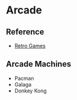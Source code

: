 # Arcade

## Reference
- [Retro Games](https://www.retrogames.cz/index.php)

## Arcade Machines
- Pacman
- Galaga
- Donkey Kong
